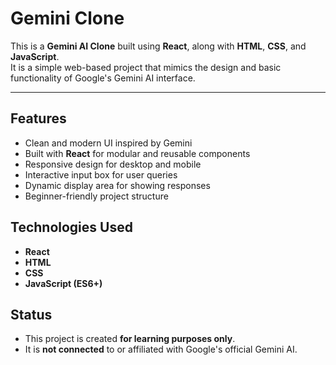 # <b>Gemini Clone</b> <br>

This is a <b>Gemini AI Clone</b> built using <b>React</b>, along with <b>HTML</b>, <b>CSS</b>, and <b>JavaScript</b>. <br>
It is a simple web-based project that mimics the design and basic functionality of Google's Gemini AI interface. <br>

---

## <b>Features</b> <br>
- Clean and modern UI inspired by Gemini <br>
- Built with <b>React</b> for modular and reusable components <br>
- Responsive design for desktop and mobile <br>
- Interactive input box for user queries <br>
- Dynamic display area for showing responses <br>
- Beginner-friendly project structure <br>

## <b>Technologies Used</b> <br>

- <b>React</b> <br>
- <b>HTML</b> <br>
- <b>CSS</b> <br>
- <b>JavaScript (ES6+)</b> <br>
## <b>Status</b> <br>

- This project is created <b>for learning purposes only</b>. <br>
- It is <b>not connected</b> to or affiliated with Google's official Gemini AI. <br>
